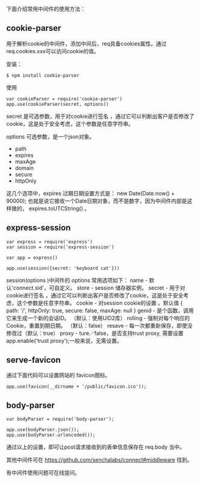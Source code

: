 下面介绍常用中间件的使用方法：

## cookie-parser

用于解析cookie的中间件，添加中间后，req具备cookies属性。通过req.cookies.xxx可以访问cookie的值。

安装：
```
$ npm install cookie-parser
```

使用

```
var cookieParser = require('cookie-parser')
app.use(cookieParser(secret, options))
```
secret 是可选参数，用于对cookie进行签名 ，通过它可以判断出客户是否修改了cookie，这是处于安全考虑，这个参数是任意字符串。

options 可选参数，是一个json对象。

- path
- expires
- maxAge
- domain
- secure
- httpOnly

这几个选项中，expires 过期日期设置方式是： new Date(Date.now() + 90000); 也就是说它接收一个Date日期对象，而不是数字，因为中间件内部是这样做的， expires.toUTCString() 。

## express-session

```
var express = require('express')
var session = require('express-session')

var app = express()

app.use(session({secret: 'keyboard cat'}))
```
session(options )中间件的 options 常用选项如下： name - 默认'connect.sid'，可自定义。 store - session 储存器实例。 secret - 用于对cookie进行签名 ，通过它可以判断出客户是否修改了cookie，这是处于安全考虑，这个参数是任意字符串。 cookie - 对session cookie的设置 。默认值 { path: '/', httpOnly: true, secure: false, maxAge: null } genid -  是个函数，调用它来生成一个新的会话ID。 （默认：使用UID2库） rolling -  强制对每个响应的Cookie，重置到期日期。 （默认：false） resave - 每一次都重新保存，即使没修改过（默认：true） proxy - ture／false，是否支持trust proxy, 需要设置 app.enable('trust proxy');一般来说，无需设置。

## serve-favicon

通过下面代码可以设置网站的 favicon图标。
```
app.use(favicon(__dirname + '/public/favicon.ico'));
```

## body-parser

```
var bodyParser = require('body-parser');

app.use(bodyParser.json());
app.use(bodyParser.urlencoded());
```
通过以上的设置，即可让post请求接收到的表单信息保存在 req.body 当中。

其他中间件可在 https://github.com/senchalabs/connect#middleware 找到。

有中间件使用问题可在线提问。